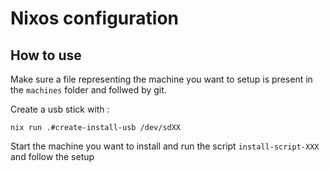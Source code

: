 # Nixos configuration

## How to use

Make sure a file representing the machine you want to setup is present in the `machines` folder and follwed by git.

Create a usb stick with :

```
nix run .#create-install-usb /dev/sdXX
```

Start the machine you want to install and run the script `install-script-XXX` and follow the setup

